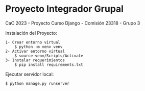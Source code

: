 # Proyecto Integrador Grupal
CaC 2023 - Proyecto Curso Django - Comisión 23318 - Grupo 3

Instalación del Proyecto:

    1- Crear entorno virtual
        $ python -m venv venv
    2- Activar entorno virtual
        $ source venv/Scripts/Activate
    3- Instalar requerimientos
        $ pip install requirements.txt

Ejecutar servidor local:

    $ python manage.py runserver
